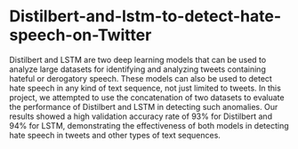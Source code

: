 # Distilbert-and-lstm-to-detect-hate-speech-on-Twitter
Distilbert and LSTM are two deep learning models that can be used to analyze large datasets for identifying and analyzing tweets containing 
hateful or derogatory speech. These models can also be used to detect hate speech in any kind of text sequence, not just limited to tweets. 
In this project, we attempted to use the concatenation of two datasets to evaluate the performance of Distilbert and LSTM in detecting such anomalies. 
Our results showed a high validation accuracy rate of 93% for Distilbert and 94% for LSTM, demonstrating the effectiveness of both models in detecting 
hate speech in tweets and other types of text sequences.
